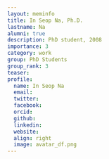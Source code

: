 ```yaml
---
layout: meminfo
title: In Seop Na, Ph.D.
lastname: Na
alumni: true
description: PhD student, 2008
importance: 3
category: work
group: PhD Students
group_rank: 3
teaser:
profile:
  name: In Seop Na
  email:
  twitter:
  facebook:
  orcid:
  github:
  linkedin:
  website:
  align: right
  image: avatar_df.png
---
```






